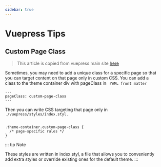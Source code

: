 ```yaml
---
sidebar: true
---
```



# Vuepress Tips

## Custom Page Class
>This article is copied from vuepress main site [here](https://v1.vuepress.vuejs.org/theme/default-theme-config.html#custom-page-class)


Sometimes, you may need to add a unique class for a specific page so that you can target content on that page only in custom CSS. You can add a class to the theme container div with pageClass in ` YAML front matter`

```
---
pageClass: custom-page-class
---
```
Then you can write CSS targeting that page only in `./vuepress/styles/index.styl.`
```

.theme-container.custom-page-class {
  /* page-specific rules */
}
```

::: tip Note

These styles are written in index.styl, a file that allows you to conveniently add extra styles or override existing ones for the default theme.
:::
